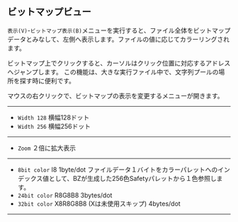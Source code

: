 ## ビットマップビュー

`表示(V)`-`ビットマップ表示(B)`メニューを実行すると、ファイル全体をビットマップデータとみなして、左側へ表示します。ファイルの値に応じてカラーリングされます。

ビットマップ上でクリックすると、カーソルはクリック位置に対応するアドレスへジャンプします。
この機能は、大きな実行ファイル中で、文字列プールの場所を探す時に便利です。

マウスの右クリックで、ビットマップの表示を変更するメニューが開きます。

---

 - `Width 128` 横幅128ドット
 - `Width 256` 横幅256ドット

----

 - `Zoom` ２倍に拡大表示

----

 - `8bit color`  I8      1byte/dot ファイルデータ１バイトをカラーパレットへのインデックス値として、BZが生成した256色Safetyパレットから１色参照します。
 - `24bit color` R8G8B8  3bytes/dot
 - `32bit color` X8R8G8B8 (Xは未使用スキップ) 4bytes/dot


---